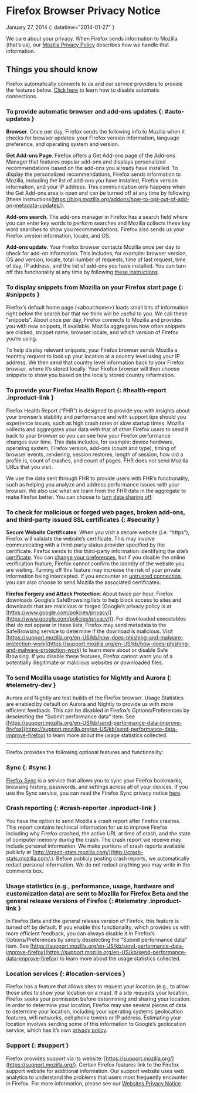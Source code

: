 # Firefox Browser Privacy Notice

January 27, 2014
{: datetime="2014-01-27" }

We care about your privacy. When Firefox sends information to Mozilla (that’s us), our [Mozilla Privacy Policy](http://www.mozilla.org/en-US/privacy/) describes how we handle that information.

## Things you should know

Firefox automatically connects to us and our service providers to provide the features below. [Click here](https://support.mozilla.org/en-US/how-stop-firefox-automatically-making-connections#w_add-on-blocklist-updating) to learn how to disable automatic connections.

### To provide automatic browser and add-ons updates {: #auto-updates }

**Browser**. Once per day, Firefox sends the following info to Mozilla when it checks for browser updates: your Firefox version information, language preference, and operating system and version.

**Get Add-ons Page**. Firefox offers a Get Add-ons page of the Add-ons Manager that features popular add-ons and displays personalized recommendations based on the add-ons you already have installed. To display the personalized recommendations, Firefox sends information to Mozilla, including the list of add-ons you have installed, Firefox version information, and your IP address. This communication only happens when the Get Add-ons area is open and can be turned off at any time by following [these instructions(https://blog.mozilla.org/addons/how-to-opt-out-of-add-on-metadata-updates/).

**Add-ons search**. The add-ons manager in Firefox has a search field where you can enter key words to perform searches and Mozilla collects these key word searches to show you recommendations. Firefox also sends us your Firefox version information, locale, and OS.

**Add-ons update**. Your Firefox browser contacts Mozilla once per day to check for add-on information. This includes, for example: browser version, OS and version, locale, total number of requests, time of last request, time of day, IP address, and the list of add-ons you have installed. You can turn off this functionality at any time by following [these instructions](https://blog.mozilla.org/addons/how-to-opt-out-of-add-on-metadata-updates/).

### To display snippets from Mozilla on your Firefox start page {: #snippets }

Firefox’s default home page (&lt;about:home&gt;) loads small bits of information right below the search bar that we think will be useful to you. We call these “snippets”. About once per day, Firefox connects to Mozilla and provides you with new snippets, if available. Mozilla aggregates how often snippets are clicked, snippet name, browser locale, and which version of Firefox you’re using.

To help display relevant snippets, your Firefox browser sends Mozilla a monthly request to look up your location at a country level using your IP address. We then send that country level information back to your Firefox browser, where it’s stored locally. Your Firefox browser will then choose snippets to show you based on the locally stored country information.

### To provide your Firefox Health Report {: #health-report .inproduct-link }

Firefox Health Report (“FHR”) is designed to provide you with insights about your browser’s stability and performance and with support tips should you experience issues, such as high crash rates or slow startup times. Mozilla collects and aggregates your data with that of other Firefox users to send it back to your browser so you can see how your Firefox performance changes over time. This data includes, for example: device hardware, operating system, Firefox version, add-ons (count and type), timing of browser events, rendering, session restores, length of session, how old a profile is, count of crashes, and count of pages. FHR does not send Mozilla URLs that you visit.

We use the data sent through FHR to provide users with FHR’s functionality, such as helping you analyze and address performance issues with your browser. We also use what we learn from the FHR data in the aggregate to make Firefox better. You can choose to [turn data sharing off](https://support.mozilla.org/en-US/firefox-health-report-understand-your-browser-perf#w_how-to-turn-data-sharing-on-or-off).

### To check for malicious or forged web pages, broken add-ons, and third-party issued SSL certificates {: #security }

**Secure Website Certificates**: When you visit a secure website (i.e. “https”), Firefox will validate the website’s certificate. This may involve communicating with a third-party status provider specified by the certificate. Firefox sends to this third-party information identifying the site’s [certificate](https://support.mozilla.org/en-US/secure-website-certificate). You can [change your preferences](https://support.mozilla.org/en-US/advanced-settings-browsing-network-updates-encryption#w_certificates-tab), but if you disable the online verification feature, Firefox cannot confirm the identity of the website you are visiting. Turning off this feature may increase the risk of your private information being intercepted. If you encounter an [untrusted connection](https://support.mozilla.org/en-US/kb/connection-untrusted-error-message), you can also choose to send Mozilla the associated certificates.

**Firefox Forgery and Attack Protection**: About twice per hour, Firefox downloads Google’s SafeBrowsing lists to help block access to sites and downloads that are malicious or forged (Google’s privacy policy is at [https://www.google.com/policies/privacy/](https://www.google.com/policies/privacy/)). For downloaded executables that do not appear in these lists, Firefox may send metadata to the SafeBrowsing service to determine if the download is malicious. Visit [https://support.mozilla.org/en-US/kb/how-does-phishing-and-malware-protection-work](https://support.mozilla.org/en-US/kb/how-does-phishing-and-malware-protection-work) to learn more about or disable Safe Browsing. If you disable these features, Firefox cannot warn you of a potentially illegitimate or malicious websites or downloaded files.

### To send Mozilla usage statistics for Nightly and Aurora {: #telemetry-dev }

Aurora and Nightly are test builds of the Firefox browser. Usage Statistics are enabled by default on Aurora and Nightly to provide us with more efficient feedback. This can be disabled in Firefox’s Options/Preferences by deselecting the “Submit performance data” item. See [https://support.mozilla.org/en-US/kb/send-performance-data-improve-firefox](https://support.mozilla.org/en-US/kb/send-performance-data-improve-firefox) to learn more about the usage statistics collected.

---------------------------------------

Firefox provides the following optional features and functionality:

### Sync {: #sync }

[Firefox Sync](http://www.mozilla.org/en-US/mobile/sync/) is a service that allows you to sync your Firefox bookmarks, browsing history, passwords, and settings across all of your devices. If you use the Sync service, you can read the Firefox Sync privacy notice [here](https://services.mozilla.com/privacy-policy/).

### Crash reporting {: #crash-reporter .inproduct-link }

You have the option to send Mozilla a crash report after Firefox crashes. This report contains technical information for us to improve Firefox including why Firefox crashed, the active URL at time of crash, and the state of computer memory during the crash. The crash report we receive may include personal information. We make portions of crash reports available publicly at [http://crash-stats.mozilla.com/](http://crash-stats.mozilla.com/.). Before publicly posting crash reports, we automatically redact personal information. We do not redact anything you may write in the comments box.

### Usage statistics (e.g., performance, usage, hardware and customization data) are sent to Mozilla for Firefox Beta and the general release versions of Firefox {: #telemetry .inproduct-link }

In Firefox Beta and the general release version of Firefox, this feature is turned off by default. If you enable this functionality, which provides us with more efficient feedback, you can always disable it in Firefox’s Options/Preferences by simply deselecting the “Submit performance data” item. See [https://support.mozilla.org/en-US/kb/send-performance-data-improve-firefox](https://support.mozilla.org/en-US/kb/send-performance-data-improve-firefox) to learn more about the usage statistics collected.

### Location services {: #location-services }

Firefox has a feature that allows sites to request your location (e.g., to allow those sites to show your location on a map). If a site requests your location, Firefox seeks your permission before determining and sharing your location. In order to determine your location, Firefox may use several pieces of data to determine your location, including your operating systems geolocation features, wifi networks, cell phone towers or IP address. Estimating your location involves sending some of this information to Google’s geolocation service, which has it’s own [privacy policy](https://www.google.com/privacy/lsf.html).

### Support {: #support }

Firefox provides support via its website: [https://support.mozilla.org/](https://support.mozilla.org/). Certain Firefox features link to the Firefox support website for additional information. Our support website uses web analytics to understand the problems that users most frequently encounter in Firefox. For more information, please see our [Websites Privacy Notice](http://www.mozilla.org/en-US/privacy/websites/).
